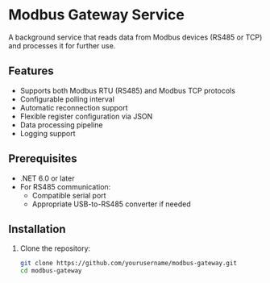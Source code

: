 # Modbus Gateway Service

A background service that reads data from Modbus devices (RS485 or TCP) and processes it for further use.

## Features

- Supports both Modbus RTU (RS485) and Modbus TCP protocols
- Configurable polling interval
- Automatic reconnection support
- Flexible register configuration via JSON
- Data processing pipeline
- Logging support

## Prerequisites

- .NET 6.0 or later
- For RS485 communication:
  - Compatible serial port
  - Appropriate USB-to-RS485 converter if needed

## Installation

1. Clone the repository:
   ```bash
   git clone https://github.com/yourusername/modbus-gateway.git
   cd modbus-gateway
